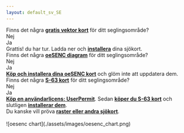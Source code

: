 ```yaml
---
layout: default_sv_SE
---
```

<div class="questions">
  
<div class="questionok question">
Finns det några <a href="https://opencpn.org/OpenCPN/info/chartsource.html"><strong>gratis vektor kort</strong></a> för ditt seglingsområde?
</div>
</div>

<div class="arrows">
  
<div class="answer col1 inline">
<i class="down"></i>
</div>
<div class="answer col2 inline">
<i class="down"></i>
</div>
</div>

<div class="separator"></div>

<div class="answers">
  <div class="answer col1 inline">
    
<div class="yesno no">
Nej
</div>
  </div>
  
  <div class="answer col2 inline">
    
<div class="yesno yes">
Ja
</div>
  </div>
<div class="answer col3 inline">
<i class="right"></i>
</div>
  
  <div class="answer col4 inline">
    
<div class="questionok ok">
Grattis! du har tur. Ladda ner och <a href="https://opencpn.org/wiki/dokuwiki/doku.php?id=opencpn:opencpn_user_manual:getting_started:chart_installation"><strong>installera</strong></a> dina sjökort.
</div>
  </div>
</div>

<div class="separator"></div>

<div class="arrows">
  
<div class="answer col1 inline">
<i class="down"></i>
</div>
</div>

<div class="questions">
  
<div class="questionok question">
Finns det några <a href="https://o-charts.org/shop/index.php?id_category=8&controller=category"><strong>oeSENC diagram</strong></a> för ditt seglingsområde?
</div>
</div>

<div class="arrows">
  
<div class="answer col1 inline">
<i class="down"></i>
</div>
<div class="answer col2 inline">
<i class="down"></i>
</div>
</div>

<div class="separator"></div>

<div class="answers">
  <div class="answer col1 inline">
    
<div class="yesno no">
Nej
</div>
  </div>
  
  <div class="answer col2 inline">
    
<div class="yesno yes">
Ja
</div>
  </div>
<div class="answer col3 inline">
<i class="right"></i>
</div>
  
  <div class="answer col4 inline">
    
<div class="questionok ok">
<a href="./oesenc_sv_SE.html"><strong>Köp och installera dina oeSENC kort</strong></a> och glöm inte att uppdatera dem.
</div>
  </div>
</div>

<div class="separator"></div>

<div class="arrows">
  
<div class="answer col1 inline">
<i class="down"></i>
</div>
</div>

<div class="questions">
  
<div class="questionok question">
Finns det några <a href="https://www.chartworld.com/shop/off_enc"><strong>S-63 kort</strong></a> för ditt seglingsområde?
</div>
</div>

<div class="arrows">
  
<div class="answer col1 inline">
<i class="down"></i>
</div>
<div class="answer col2 inline">
<i class="down"></i>
</div>
</div>

<div class="separator"></div>

<div class="answers">
  <div class="answer col1 inline">
    
<div class="yesno no">
Nej
</div>
  </div>
  
  <div class="answer col2 inline">
    
<div class="yesno yes">
Ja
</div>
  </div>
<div class="answer col3 inline">
<i class="right"></i>
</div>
  
  <div class="answer col4 inline">
    
<div class="questionok ok">
<a href="https://o-charts.org/shop/index.php?id_category=6&controller=category"><strong>Köp en användarlicens: UserPermit</strong></a>. Sedan <a href="https://www.chartworld.com/shop/off_enc"><strong>köper du S-63 kort</strong></a> och slutligen <a href="./s63_sv_SE.html"><strong> installerar dem</strong></a>.
</div>
  </div>
</div>

<div class="separator"></div>

<div class="arrows">
  
<div class="answer col1 inline">
<i class="down"></i>
</div>
</div>

<div class="questions">
  
<div class="questionok question">
Du kanske vill pröva <a href="https://opencpn.org/OpenCPN/info/chartsource.html"><strong>raster eller andra sjökort</strong></a>.
</div>
</div>

<br />  
![oesenc chart](./assets/images/oesenc_chart.png)
